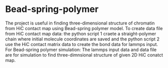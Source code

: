 # Bead-spring-polymer
The project is useful in finding three-dimensional structure of chromatin from HiC contact map using Bead-spring polymer model.
To create data file from HiC contact map data: the python script 1 craete a straight-polymer chain where initial molecule coordinates are saved and the python script 2 use the HiC contact matrix data to create the bond data for lammps input.
For Bead-spring polymer simulation: The lammps input data and data file are for simulation to find three-dimnsional structure of given 2D HiC conatct map.
